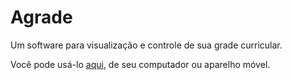 # Agrade

Um software para visualização e controle de sua grade curricular.

Você pode usá-lo  [aqui](http://www.agrade.info), de seu computador ou aparelho móvel.
